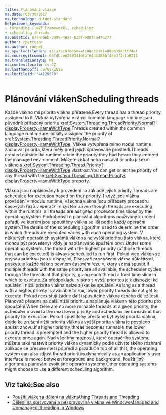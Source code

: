 ```yaml
---
title: Plánování vláken
ms.date: 03/30/2017
ms.technology: dotnet-standard
helpviewer_keywords:
- threading [.NET Framework], scheduling
- scheduling threads
ms.assetid: 67e4a0eb-3095-4ea7-b20f-908faa476277
author: rpetrusha
ms.author: ronpet
ms.openlocfilehash: 811a75c9f0350eefc98c32181e859b7583ff74ef
ms.sourcegitcommit: 64f4baed249341e5bf64d1385bf48e3f2e1a0211
ms.translationtype: MT
ms.contentlocale: cs-CZ
ms.lasthandoff: 09/07/2018
ms.locfileid: "44129679"
---
```

# <a name="scheduling-threads"></a><span data-ttu-id="0de31-102">Plánování vláken</span><span class="sxs-lookup"><span data-stu-id="0de31-102">Scheduling threads</span></span>

<span data-ttu-id="0de31-103">Každé vlákno má priorita vlákna přiřazené.</span><span class="sxs-lookup"><span data-stu-id="0de31-103">Every thread has a thread priority assigned to it.</span></span> <span data-ttu-id="0de31-104">Vlákna vytvořená v rámci common language runtime jsou původně přiřazený prioritu <xref:System.Threading.ThreadPriority.Normal?displayProperty=nameWithType>.</span><span class="sxs-lookup"><span data-stu-id="0de31-104">Threads created within the common language runtime are initially assigned the priority of <xref:System.Threading.ThreadPriority.Normal?displayProperty=nameWithType>.</span></span> <span data-ttu-id="0de31-105">Vlákna vytvořená mimo modul runtime zachovat priorita, která měly před jejich spravované prostředí.</span><span class="sxs-lookup"><span data-stu-id="0de31-105">Threads created outside the runtime retain the priority they had before they entered the managed environment.</span></span> <span data-ttu-id="0de31-106">Můžete získat nebo nastavit prioritu jakékoli vlákno s <xref:System.Threading.Thread.Priority?displayProperty=nameWithType> vlastnost.</span><span class="sxs-lookup"><span data-stu-id="0de31-106">You can get or set the priority of any thread with the <xref:System.Threading.Thread.Priority?displayProperty=nameWithType> property.</span></span>  
  
 <span data-ttu-id="0de31-107">Vlákna jsou naplánovány k provedení na základě jejich priority.</span><span class="sxs-lookup"><span data-stu-id="0de31-107">Threads are scheduled for execution based on their priority.</span></span> <span data-ttu-id="0de31-108">I když jsou vlákna provádění v modulu runtime, všechna vlákna jsou přiřazeny procesoru časových řezů v operačním systému.</span><span class="sxs-lookup"><span data-stu-id="0de31-108">Even though threads are executing within the runtime, all threads are assigned processor time slices by the operating system.</span></span> <span data-ttu-id="0de31-109">Podrobnosti o plánování algoritmus používaný k určení pořadí, ve kterém jsou spouštěny vlákna se liší podle každý operační systém.</span><span class="sxs-lookup"><span data-stu-id="0de31-109">The details of the scheduling algorithm used to determine the order in which threads are executed varies with each operating system.</span></span> <span data-ttu-id="0de31-110">V některých operačních systémů vlákno s nejvyšší prioritou (tato vlákna, které mohou být provedeny) vždy je naplánováno spuštění první.</span><span class="sxs-lookup"><span data-stu-id="0de31-110">Under some operating systems, the thread with the highest priority (of those threads that can be executed) is always scheduled to run first.</span></span> <span data-ttu-id="0de31-111">Pokud více vláken se stejnou prioritou jsou k dispozici, Plánovač procházení vlákna důležitostí, poskytuje každé vlákno pevném časovém řezu v, který se má spustit.</span><span class="sxs-lookup"><span data-stu-id="0de31-111">If multiple threads with the same priority are all available, the scheduler cycles through the threads at that priority, giving each thread a fixed time slice in which to execute.</span></span> <span data-ttu-id="0de31-112">Za předpokladu, vlákno s vyšší prioritou je k dispozici ke spuštění, nižší priorita vlákna nelze získat ke spuštění.</span><span class="sxs-lookup"><span data-stu-id="0de31-112">As long as a thread with a higher priority is available to run, lower priority threads do not get to execute.</span></span> <span data-ttu-id="0de31-113">Pokud neexistují žádné další spustitelné vlákna daného důležitostí, Plánovač přesune na další nižší prioritu a naplánuje vláken v této prioritu pro spouštění.</span><span class="sxs-lookup"><span data-stu-id="0de31-113">When there are no more runnable threads at a given priority, the scheduler moves to the next lower priority and schedules the threads at that priority for execution.</span></span> <span data-ttu-id="0de31-114">Pokud spustitelný přestane být vyšší priorita vlákna, dojde ke zrušení nižší priorita vlákna a vyšší priorita vlákna je povoleno spustit znovu.</span><span class="sxs-lookup"><span data-stu-id="0de31-114">If a higher priority thread becomes runnable, the lower priority thread is preempted and the higher priority thread is allowed to execute once again.</span></span> <span data-ttu-id="0de31-115">Nad všechny možnosti, které operačního systému můžete také nastavit priority vlákna dynamicky podle uživatelského rozhraní aplikace se přesune mezi popředí a pozadí.</span><span class="sxs-lookup"><span data-stu-id="0de31-115">On top of all that, the operating system can also adjust thread priorities dynamically as an application's user interface is moved between foreground and background.</span></span> <span data-ttu-id="0de31-116">Použít jiný algoritmus plánování zvolit jiné operační systémy.</span><span class="sxs-lookup"><span data-stu-id="0de31-116">Other operating systems might choose to use a different scheduling algorithm.</span></span>  
  
## <a name="see-also"></a><span data-ttu-id="0de31-117">Viz také:</span><span class="sxs-lookup"><span data-stu-id="0de31-117">See also</span></span>

- [<span data-ttu-id="0de31-118">Použití vláken a dělení na vlákna</span><span class="sxs-lookup"><span data-stu-id="0de31-118">Using Threads and Threading</span></span>](../../../docs/standard/threading/using-threads-and-threading.md)  
- [<span data-ttu-id="0de31-119">Dělení na spravovaná a nespravovaná vlákna ve Windows</span><span class="sxs-lookup"><span data-stu-id="0de31-119">Managed and Unmanaged Threading in Windows</span></span>](../../../docs/standard/threading/managed-and-unmanaged-threading-in-windows.md)
